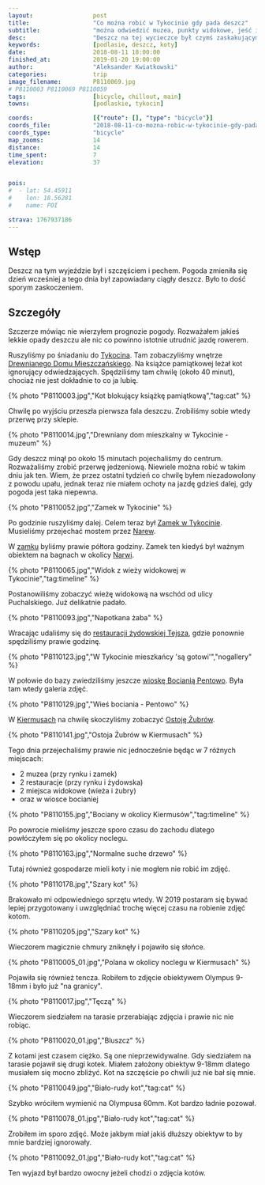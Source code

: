 ```yaml
---
layout:                 post
title:                  "Co można robić w Tykocinie gdy pada deszcz"
subtitle:               "można odwiedzić muzea, punkty widokowe, jeść i czekać na lepszą pogodę"
desc:                   "Deszcz na tej wycieczce był czymś zaskakującym. Uniemożliwił on jazdę i zmusił do odwiedzenia miejsc, które aż tak mnie nie interesują. Odwiedziliśmy 2 muzea, 2 punkty widokowe, 2 restauracje i wioskę bocianią."
keywords:               [podlasie, deszcz, koty]
date:                   2018-08-11 18:00:00
finished_at:            2019-01-20 19:00:00
author:                 "Aleksander Kwiatkowski"
categories:             trip
image_filename:         P8110069.jpg
# P8110003 P8110069 P8110059
tags:                   [bicycle, chillout, main]
towns:                  [podlaskie, tykocin]

coords:                 [{"route": [], "type": "bicycle"}]
coords_file:            "2018-08-11-co-mozna-robic-w-tykocinie-gdy-pada-deszcz.json"
coords_type:            "bicycle"
map_zooms:              14
distance:               14
time_spent:             7
elevation:              37


pois:
#  - lat: 54.45911
#    lon: 18.56281
#    name: POI

strava: 1767937186
---
```


[wiki-tykocin]: https://pl.wikipedia.org/wiki/Tykocin
[wiki-narew]: https://pl.wikipedia.org/wiki/Narew
[wiki-kierumusy]: https://pl.wikipedia.org/wiki/Kiermusy

[tykocin-dom]: http://placczarnieckiego10.net/
[tykocin-zamek]: http://www.zamekwtykocinie.pl/
[tejsza]: http://tejsza.eu/
[pentowo-bociany]: http://www.pentowo.pl/
[kiermusy-zubry]: http://kiermusy.com.pl/pl/atrakcje/pierwsza-w-polsce-prywatna-ostoya-zubra-w-kiermusach/

## Wstęp

Deszcz na tym wyjeździe był i szczęściem i pechem. Pogoda zmieniła się dzień
wcześniej a tego dnia był zapowiadany ciągły deszcz. Było to dość sporym zaskoczeniem.

## Szczegóły

Szczerze mówiąc nie wierzyłem prognozie pogody. Rozważałem jakieś lekkie
opady deszczu ale nic co powinno istotnie utrudnić jazdę rowerem.

Ruszyliśmy po śniadaniu do [Tykocina][wiki-tykocin]. Tam zobaczyliśmy wnętrze
[Drewnianego Domu Mieszczańskiego][tykocin-dom]. Na książce pamiątkowej leżał
kot ignorujący odwiedzających. Spędziliśmy tam chwilę (około 40 minut), chociaż nie jest
dokładnie to co ja lubię.

{% photo "P8110003.jpg","Kot blokujący książkę pamiątkową","tag:cat" %}

Chwilę po wyjściu przeszła pierwsza fala deszczu. Zrobiliśmy sobie wtedy przerwę przy
sklepie.

{% photo "P8110014.jpg","Drewniany dom mieszkalny w Tykocinie - muzeum" %}

Gdy deszcz minął po około 15 minutach pojechaliśmy do centrum. Rozważaliśmy
zrobić przerwę jedzeniową. Niewiele można robić w takim dniu jak ten.
Wiem, że przez ostatni tydzień co chwilę byłem niezadowolony z powodu upału,
jednak teraz nie miałem ochoty na jazdę gdzieś dalej, gdy pogoda jest taka
niepewna.

{% photo "P8110052.jpg","Zamek w Tykocinie" %}

Po godzinie ruszyliśmy dalej. Celem teraz był [Zamek w Tykocinie][tykocin-zamek].
Musieliśmy przejechać mostem przez [Narew][wiki-narew].

W [zamku][tykocin-zamek] byliśmy prawie półtora godziny. Zamek ten kiedyś był
ważnym obiektem na bagnach w okolicy [Narwi][wiki-narew].

{% photo "P8110065.jpg","Widok z wieży widokowej w Tykocinie","tag:timeline" %}

Postanowiliśmy zobaczyć wieżę widokową na wschód od ulicy Puchalskiego.
Już delikatnie padało.

{% photo "P8110093.jpg","Napotkana żaba" %}

Wracając udaliśmy się do [restauracji żydowskiej Tejsza][tejsza], gdzie ponownie
spędziliśmy prawie godzinę.

{% photo "P8110123.jpg","W Tykocinie mieszkańcy 'są gotowi'","nogallery" %}

W połowie do bazy zwiedziliśmy jeszcze [wioskę Bocianią Pentowo][pentowo-bociany].
Była tam wtedy galeria zdjęć.

{% photo "P8110129.jpg","Wieś bociania - Pentowo" %}

W [Kiermusach][wiki-kierumusy] na chwilę skoczyliśmy zobaczyć [Ostoję Żubrów][kiermusy-zubry].

{% photo "P8110141.jpg","Ostoja Żubrów w Kiermusach" %}

Tego dnia przejechaliśmy prawie nic jednocześnie będąc w 7 różnych miejscach:
* 2 muzea (przy rynku i zamek)
* 2 restauracje (przy rynku i żydowska)
* 2 miejsca widokowe (wieża i żubry)
* oraz w wiosce bocianiej

{% photo "P8110155.jpg","Bociany w okolicy Kiermusów","tag:timeline" %}

Po powrocie mieliśmy jeszcze sporo czasu do zachodu dlatego powłóczyłem się po okolicy noclegu.

{% photo "P8110163.jpg","Normalne suche drzewo" %}

Tutaj również gospodarze mieli koty i nie mogłem nie robić im zdjęć.

{% photo "P8110178.jpg","Szary kot" %}

Brakowało mi odpowiedniego sprzętu wtedy. W 2019 postaram się bywać lepiej przygotowany
i uwzględniać trochę więcej czasu na robienie zdjęć kotom.

{% photo "P8110205.jpg","Szary kot" %}

Wieczorem magicznie chmury zniknęły i pojawiło się słońce.

{% photo "P8110005_01.jpg","Polana w okolicy noclegu w Kiermusach" %}

Pojawiła się również tencza. Robiłem to zdjęcie obiektywem Olympus 9-18mm i było
już "na granicy".

{% photo "P8110017.jpg","Tęczą" %}

Wieczorem siedziałem na tarasie przerabiając zdjęcia i prawie nic nie robiąc.

{% photo "P8110020_01.jpg","Bluszcz" %}

Z kotami jest czasem ciężko. Są one nieprzewidywalne. Gdy siedziałem na tarasie
pojawił się drugi kotek. Miałem założony obiektyw 9-18mm dlatego musiałem się
mocno zbliżyć. Kot na szczęście po chwili już nie bał się mnie.

{% photo "P8110049.jpg","Biało-rudy kot","tag:cat" %}

Szybko wróciłem wymienić na Olympusa 60mm. Kot bardzo ładnie pozował.

{% photo "P8110078_01.jpg","Biało-rudy kot","tag:cat" %}

Zrobiłem im sporo zdjęć. Może jakbym miał jakiś dłuższy obiektyw to by mnie
bardziej ignorowały.

{% photo "P8110092_01.jpg","Biało-rudy kot","tag:cat" %}

Ten wyjazd był bardzo owocny jeżeli chodzi o zdjęcia kotów.
